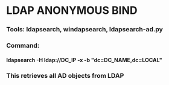 # LDAP ANONYMOUS BIND

### Tools: ldapsearch, windapsearch, ldapsearch-ad.py

### Command:

#### ldapsearch -H ldap://DC_IP -x -b "dc=DC_NAME,dc=LOCAL"

### This retrieves all AD objects from LDAP
